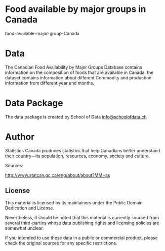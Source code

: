 # Food available by major groups in Canada

food-available-major-group-Canada

# Data

The Canadian Food Availability by Major Groups Database contains information on the composition of foods that are available in Canada. the dataset contains information about different Commodity and production information from different year and months.

# Data Package

The data package is created by School of Data <info@schoolofdata.ch>

# Author

Statistics Canada produces statistics that help Canadians better understand their country—its population, resources, economy, society and culture.

Sources:

http://www.statcan.gc.ca/eng/about/about?MM=as

## License

This material is licensed by its maintainers under the Public Domain Dedication
and License.

Nevertheless, it should be noted that this material is currently sourced from
several third-parties whose data publishing rights and licensing policies are somewhat
unclear.

If you intended to use these data in a public or commercial product, please
check the original sources for any specific restrictions.
